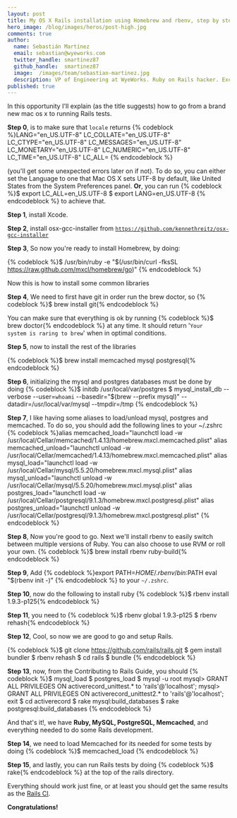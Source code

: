 ```yaml
---
layout: post
title: My OS X Rails installation using Homebrew and rbenv, step by step
hero_image: /blog/images/heros/post-high.jpg
comments: true
author:
  name: Sebastián Martínez
  email: sebastian@wyeworks.com
  twitter_handle: smartinez87
  github_handle:  smartinez87
  image:  /images/team/sebastian-martinez.jpg
  description: VP of Engineering at WyeWorks. Ruby on Rails hacker. ExceptionNotification maintainer. Coffee & bacon lover.
published: true
---
```

In this opportunity I'll explain (as the title suggests) how to go from a brand new mac os x to running Rails tests.

<!--more-->

<b>Step 0</b>, is to make sure that <code>locale</code> returns {% codeblock %}LANG="en_US.UTF-8"
LC_COLLATE="en_US.UTF-8"
LC_CTYPE="en_US.UTF-8"
LC_MESSAGES="en_US.UTF-8"
LC_MONETARY="en_US.UTF-8"
LC_NUMERIC="en_US.UTF-8"
LC_TIME="en_US.UTF-8"
LC_ALL=
{% endcodeblock %}

(you'll get some unexpected errors later on if not). To do so, you can either set the Language to one that Mac OS X sets UTF-8 by default, like United States from the System Preferences panel. 
<b>Or</b>, you can run
{% codeblock %}$ export LC_ALL=en_US.UTF-8
$ export LANG=en_US.UTF-8
{% endcodeblock %}
to achieve that.

<b>Step 1</b>, install Xcode.

<b>Step 2</b>, install osx-gcc-installer from <code>https://github.com/kennethreitz/osx-gcc-installer</code>

<b>Step 3</b>, So now you're ready to install Homebrew, by doing:

{% codeblock %}$ /usr/bin/ruby -e "$(/usr/bin/curl -fksSL https://raw.github.com/mxcl/homebrew/go)"
{% endcodeblock %}

Now this is how to install some common libraries

<b>Step 4</b>, We need to first have git in order run the brew doctor, so
{% codeblock %}$ brew install git{% endcodeblock %} 

You can make sure that everything is ok by running {% codeblock %}$ brew doctor{% endcodeblock %} at any time. It should return '<code>Your system is raring to brew</code>' when in optimal conditions.

<b>Step 5</b>, now to install the rest of the libraries

{% codeblock %}$ brew install memcached mysql postgresql{% endcodeblock %}

<b>Step 6</b>, initializing the mysql and postgres databases must be done by doing
{% codeblock %}$ initdb /usr/local/var/postgres
$ mysql_install_db --verbose --user=`whoami` --basedir="$(brew
--prefix mysql)" --datadir=/usr/local/var/mysql --tmpdir=/tmp
{% endcodeblock %}

<b>Step 7</b>, I like having some aliases to load/unload mysql, postgres and memcached. To do so, you should add the following lines to your ~/.zshrc
{% codeblock %}alias memcached_load="launchctl load -w /usr/local/Cellar/memcached/1.4.13/homebrew.mxcl.memcached.plist"
alias memcached_unload="launchctl unload -w /usr/local/Cellar/memcached/1.4.13/homebrew.mxcl.memcached.plist"
alias mysql_load="launchctl load -w /usr/local/Cellar/mysql/5.5.20/homebrew.mxcl.mysql.plist"
alias mysql_unload="launchctl unload -w /usr/local/Cellar/mysql/5.5.20/homebrew.mxcl.mysql.plist"
alias postgres_load="launchctl load -w /usr/local/Cellar/postgresql/9.1.3/homebrew.mxcl.postgresql.plist"
alias postgres_unload="launchctl unload -w /usr/local/Cellar/postgresql/9.1.3/homebrew.mxcl.postgresql.plist"
{% endcodeblock %}

<b>Step 8</b>, Now you're good to go. Next we'll install rbenv to easily switch between multiple versions of Ruby. You can also choose to use RVM or roll your own.
{% codeblock %}$ brew install rbenv ruby-build{% endcodeblock %}

<b>Step 9</b>, Add 
{% codeblock %}export PATH=$HOME/.rbenv/bin:$PATH
eval "$(rbenv init -)"
{% endcodeblock %}
to your <code>~/.zshrc</code>.

<b>Step 10</b>, now do the following to install ruby {% codeblock %}$ rbenv install 1.9.3-p125{% endcodeblock %}

<b>Step 11</b>, you need to {% codeblock %}$ rbenv global 1.9.3-p125
$ rbenv rehash{% endcodeblock %}

<b>Step 12</b>, Cool, so now we are good to go and setup Rails.

{% codeblock %}$ git clone https://github.com/rails/rails.git
$ gem install bundler
$ rbenv rehash
$ cd rails
$ bundle
{% endcodeblock %}

<b>Step 13</b>, now, from the Contributing to Rails Guide, you should 
{% codeblock %}$ mysql_load
$ postgres_load
$ mysql -u root
mysql> GRANT ALL PRIVILEGES ON activerecord_unittest.* to 'rails'@'localhost';
mysql> GRANT ALL PRIVILEGES ON activerecord_unittest2.* to 'rails'@'localhost';
exit
$ cd activerecord
$ rake mysql:build_databases
$ rake postgresql:build_databases
{% endcodeblock %}

And that's it!, we have <b>Ruby, MySQL, PostgreSQL, Memcached</b>, and everything needed to do some Rails development.

<b>Step 14</b>, we need to load Memcached for its needed for some tests by doing
{% codeblock %}$ memcached_load {% endcodeblock %}

<b>Step 15</b>, and lastly, you can run Rails tests by doing
{% codeblock %}$ rake{% endcodeblock %}
at the top of the rails directory.

Everything should work just fine, or at least you should get the same results as the [Rails CI](http://travis-ci.org/#!/rails/rails).

<b>Congratulations! </b>
